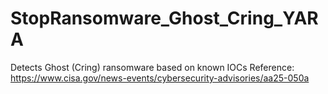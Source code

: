 # StopRansomware_Ghost_Cring_YARA
Detects Ghost (Cring) ransomware based on known IOCs
Reference: https://www.cisa.gov/news-events/cybersecurity-advisories/aa25-050a
